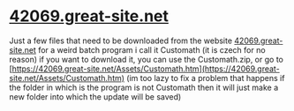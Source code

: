 # [42069.great-site.net](https://42069.great-site.net)
Just a few files that need to be downloaded from the website [42069.great-site.net](https://42069.great-site.net) for a weird batch program
i call it Customath (it is czech for no reason)
if you want to download it, you can use the Customath.zip, or go to [https://42069.great-site.net/Assets/Customath.htm](https://42069.great-site.net/Assets/Customath.htm)
(im too lazy to fix a problem that happens if the folder in which is the program is not Customath then it will just make a new folder into which the update will be saved)
